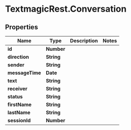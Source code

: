 # TextmagicRest.Conversation

## Properties
Name | Type | Description | Notes
------------ | ------------- | ------------- | -------------
**id** | **Number** |  | 
**direction** | **String** |  | 
**sender** | **String** |  | 
**messageTime** | **Date** |  | 
**text** | **String** |  | 
**receiver** | **String** |  | 
**status** | **String** |  | 
**firstName** | **String** |  | 
**lastName** | **String** |  | 
**sessionId** | **Number** |  | 


